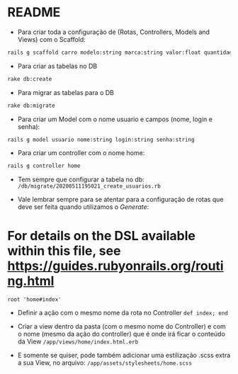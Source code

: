# README

- Para criar toda a configuração de (Rotas, Controllers, Models and Views) com o Scaffold:
```sh
rails g scaffold carro modelo:string marca:string valor:float quantidade:integer
```

- Para criar as tabelas no DB
```sh
rake db:create
```

- Para migrar as tabelas para o DB
```sh
rake db:migrate
```

- Para criar um Model com o nome usuario e campos (nome, login e senha):
```sh
rails g model usuario nome:string login:string senha:string
```

- Para criar um controller com o nome home:
```sh
rails g controller home
```

- Tem sempre que configurar a tabela no db:
`/db/migrate/20200511195021_create_usuarios.rb`

- Vale lembrar sempre para se atentar para a configuração de rotas que deve ser feita quando utilizamos o *Generate*:
# For details on the DSL available within this file, see https://guides.rubyonrails.org/routing.html
`root 'home#index'`

- Definir a ação com o mesmo nome da rota no Controller
`def index; end`

- Criar a view dentro da pasta (com o mesmo nome do Controller) e com o nome (mesmo da ação do controller) que é onde irá ficar o conteúdo da View
`/app/views/home/index.html.erb`

- E somente se quiser, pode também adicionar uma estilização .scss extra a sua View, no arquivo:
`/app/assets/stylesheets/home.scss`